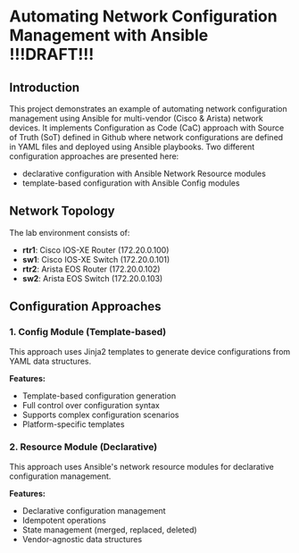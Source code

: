 # Automating Network Configuration Management with Ansible !!!DRAFT!!!
## Introduction

This project demonstrates an example of automating network configuration management using Ansible for multi-vendor (Cisco & Arista) network devices. 
It implements Configuration as Code (CaC) approach with Source of Truth (SoT) defined in Github where network configurations are defined in YAML files and deployed using Ansible playbooks. Two different configuration approaches are presented here:
- declarative configuration with Ansible Network Resource modules
- template-based configuration with Ansible Config modules 

## Network Topology

The lab environment consists of:
- **rtr1**: Cisco IOS-XE Router (172.20.0.100)
- **sw1**: Cisco IOS-XE Switch (172.20.0.101) 
- **rtr2**: Arista EOS Router (172.20.0.102)
- **sw2**: Arista EOS Switch (172.20.0.103)


## Configuration Approaches

### 1. Config Module (Template-based)

This approach uses Jinja2 templates to generate device configurations from YAML data structures.

**Features:**
- Template-based configuration generation
- Full control over configuration syntax
- Supports complex configuration scenarios
- Platform-specific templates


### 2. Resource Module (Declarative)

This approach uses Ansible's network resource modules for declarative configuration management.

**Features:**
- Declarative configuration management
- Idempotent operations
- State management (merged, replaced, deleted)
- Vendor-agnostic data structures

